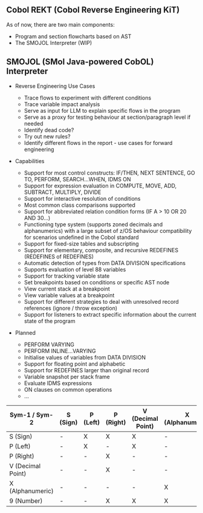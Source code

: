 Cobol REKT (Cobol Reverse Engineering KiT)
---------------------------------------------

As of now, there are two main components:

- Program and section flowcharts based on AST
- The SMOJOL Interpreter (WIP)

SMOJOL (SMol Java-powered CobOL) Interpreter
-----------------------------------------------

- Reverse Engineering Use Cases
    - Trace flows to experiment with different conditions
    - Trace variable impact analysis
    - Serve as input for LLM to explain specific flows in the program
    - Serve as a proxy for testing behaviour at section/paragraph level if needed
    - Identify dead code?
    - Try out new rules?
    - Identify different flows in the report - use cases for forward engineering

- Capabilities
    - Support for most control constructs: IF/THEN, NEXT SENTENCE, GO TO, PERFORM, SEARCH...WHEN, IDMS ON
    - Support for expression evaluation in COMPUTE, MOVE, ADD, SUBTRACT, MULTIPLY, DIVIDE
    - Support for interactive resolution of conditions
    - Most common class comparisons supported
    - Support for abbreviated relation condition forms (IF A > 10 OR 20 AND 30...)
    - Functioning type system (supports zoned decimals and alphanumerics) with a large subset of z/OS behaviour compatibility for scenarios undefined in the Cobol standard
    - Support for fixed-size tables and subscripting
    - Support for elementary, composite, and recursive REDEFINES (REDEFINES of REDEFINES)
    - Automatic detection of types from DATA DIVISION specifications
    - Supports evaluation of level 88 variables
    - Support for tracking variable state
    - Set breakpoints based on conditions or specific AST node
    - View current stack at a breakpoint
    - View variable values at a breakpoint
    - Support for different strategies to deal with unresolved record references (ignore / throw exception)
    - Support for listeners to extract specific information about the current state of the program

- Planned
    - PERFORM VARYING
    - PERFORM INLINE...VARYING
    - Initialise values of variables from DATA DIVISION
    - Support for floating point and alphabetic
    - Support for REDEFINES larger than original record
    - Variable snapshot per stack frame
    - Evaluate IDMS expressions
    - ON clauses on common operations
    - ...


| Sym-1 / Sym-2     | S (Sign) | P (Left) | P (Right) | V (Decimal Point) | X (Alphanumeric) | 9 (Number) |
|-------------------|----------|----------|-----------|-------------------|------------------|------------|
| S (Sign)          | -        | X        | X         | X                 | -                | -          |
| P (Left)          | -        | X        | -         | X                 | -                | X          |
| P (Right)         | -        | -        | X         | -                 | -                | -          |
| V (Decimal Point) | -        | -        | X         | -                 | -                | X          |
| X (Alphanumeric)  | -        | -        | -         | -                 | X                | X          |
| 9 (Number)        | -        | -        | X         | X                 | X                | X          |
